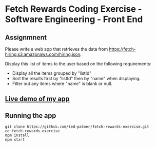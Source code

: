 # Fetch Rewards Coding Exercise - Software Engineering - Front End

## Assignmnent

Please write a web app that retrieves the data from https://fetch-hiring.s3.amazonaws.com/hiring.json.

Display this list of items to the user based on the following requirements:
* Display all the items grouped by "listId"
* Sort the results first by "listId" then by "name" when displaying.
* Filter out any items where "name" is blank or null.

## [Live demo of my app](https://fetch-rewards-exercise.herokuapp.com/)

## Running the app
```
git clone https://github.com/ted-palmer/fetch-rewards-exercise.git
cd fetch-rewards-exercise
npm install
npm start
```
